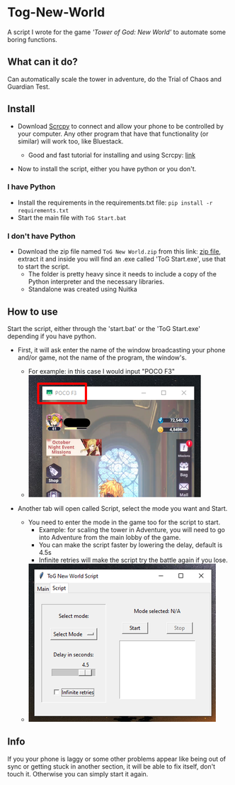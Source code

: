 # Tog-New-World
A script I wrote for the game *'Tower of God: New World'* to automate some boring functions.

## What can it do?
Can automatically scale the tower in adventure, do the Trial of Chaos and Guardian Test.

## Install
- Download [Scrcpy](https://github.com/Genymobile/scrcpy) to connect and allow your phone to be controlled by your computer. Any other program that have that functionality (or similar) will work too, like Bluestack.
  - Good and fast tutorial for installing and using Scrcpy: [link](https://www.youtube.com/watch?v=2y35SPOaNWk&t=193s)

- Now to install the script, either you have python or you don't.

### I have Python
- Install the requirements in the requirements.txt file: `pip install -r requirements.txt`
- Start the main file with `ToG Start.bat`

### I don't have Python
- Download the zip file named `ToG New World.zip` from this link: [zip file](https://drive.google.com/file/d/1JuqNsu5R-qfHCaV_Op3EgdiDPxidGMM2/view), extract it and inside you will find an .exe called 'ToG Start.exe', use that to start the script.
    - The folder is pretty heavy since it needs to include a copy of the Python interpreter and the necessary libraries.
    - Standalone was created using Nuitka

## How to use
Start the script, either through the 'start.bat' or the 'ToG Start.exe' depending if you have python.
- First, it will ask enter the name of the window broadcasting your phone and/or game, not the name of the program, the window's.
    - For example: in this case I would input "POCO F3"
    - ![image info](./imgs/info/title.png)

- Another tab will open called Script, select the mode you want and Start.
    - You need to enter the mode in the game too for the script to start.
        - Example: for scaling the tower in Adventure, you will need to go into Adventure from the main lobby of the game.
        - You can make the script faster by lowering the delay, default is 4.5s
        - Infinite retries will make the script try the battle again if you lose.
    - ![image info](./imgs/info/script_image.png)


## Info
If you your phone is laggy or some other problems appear like being out of sync or getting stuck in another section, it will be able to fix itself, don't touch it.
Otherwise you can simply start it again.
  
